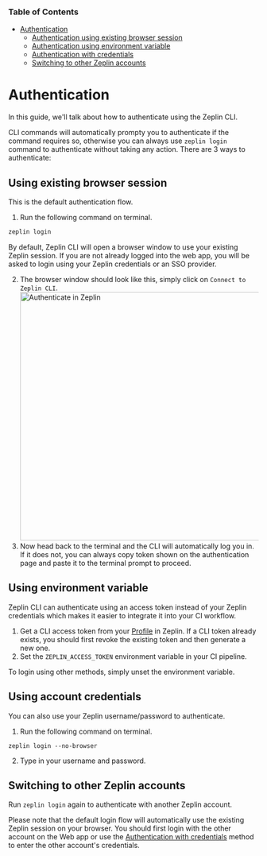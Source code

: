 ### Table of Contents
- [Authentication](#authentication)
  * [Authentication using existing browser session](#authentication-using-existing-browser-session)
  * [Authentication using environment variable](#authentication-using-environment-variable)
  * [Authentication with credentials](#authentication-with-credentials)
  * [Switching to other Zeplin accounts](#switching-to-other-zeplin-accounts)

# Authentication

In this guide, we'll talk about how to authenticate using the Zeplin CLI.

CLI commands will automatically prompty you to authenticate if the command requires so, otherwise you can always use `zeplin login` command to authenticate without taking any action. There are 3 ways to authenticate:

## Using existing browser session

This is the default authentication flow.

1. Run the following command on terminal.

```sh
zeplin login
```

By default, Zeplin CLI will open a browser window to use your existing Zeplin session. If you are not already logged into the web app, you will be asked to login using your Zeplin credentials or an SSO provider.

2. The browser window should look like this, simply click on `Connect to Zeplin CLI`.<img src="../img/zeplinAuthentication.png" alt="Authenticate in Zeplin" width="500" />
3. Now head back to the terminal and the CLI will automatically log you in. If it does not, you can always copy token shown on the authentication page and paste it to the terminal prompt to proceed.

## Using environment variable

Zeplin CLI can authenticate using an access token instead of your Zeplin credentials which makes it easier to integrate it into your CI workflow.

1. Get a CLI access token from your [Profile](https://app.zeplin.io/profile/connected-apps) in Zeplin. If a CLI token already exists, you should first revoke the existing token and then generate a new one.
2. Set the `ZEPLIN_ACCESS_TOKEN` environment variable in your CI pipeline.

To login using other methods, simply unset the environment variable.

## Using account credentials

You can also use your Zeplin username/password to authenticate.

1. Run the following command on terminal.
```
zeplin login --no-browser
```
2. Type in your username and password.

## Switching to other Zeplin accounts

Run `zeplin login` again to authenticate with another Zeplin account.

Please note that the default login flow will automatically use the existing Zeplin session on your browser. You should first login with the other account on the Web app or use the [Authentication with credentials](#authentication-with-credentials) method to enter the other account's credentials.
